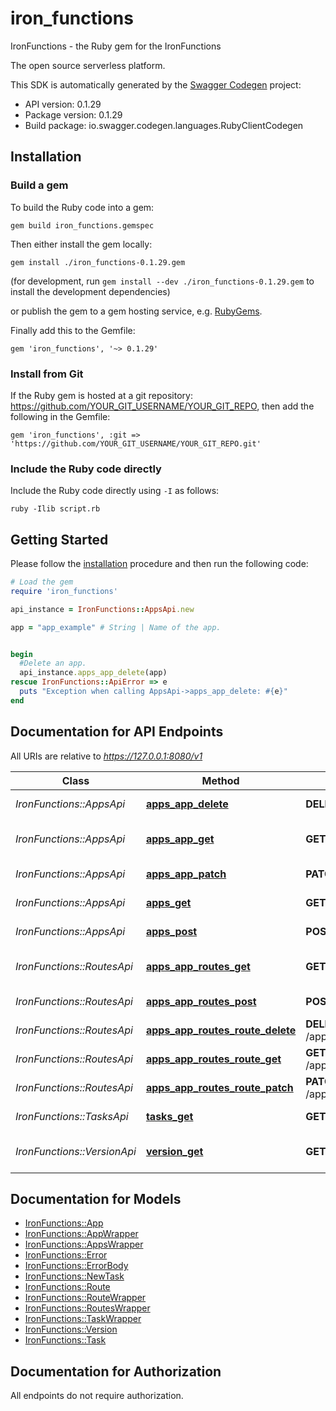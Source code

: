 # iron_functions

IronFunctions - the Ruby gem for the IronFunctions

The open source serverless platform.

This SDK is automatically generated by the [Swagger Codegen](https://github.com/swagger-api/swagger-codegen) project:

- API version: 0.1.29
- Package version: 0.1.29
- Build package: io.swagger.codegen.languages.RubyClientCodegen

## Installation

### Build a gem

To build the Ruby code into a gem:

```shell
gem build iron_functions.gemspec
```

Then either install the gem locally:

```shell
gem install ./iron_functions-0.1.29.gem
```
(for development, run `gem install --dev ./iron_functions-0.1.29.gem` to install the development dependencies)

or publish the gem to a gem hosting service, e.g. [RubyGems](https://rubygems.org/).

Finally add this to the Gemfile:

    gem 'iron_functions', '~> 0.1.29'

### Install from Git

If the Ruby gem is hosted at a git repository: https://github.com/YOUR_GIT_USERNAME/YOUR_GIT_REPO, then add the following in the Gemfile:

    gem 'iron_functions', :git => 'https://github.com/YOUR_GIT_USERNAME/YOUR_GIT_REPO.git'

### Include the Ruby code directly

Include the Ruby code directly using `-I` as follows:

```shell
ruby -Ilib script.rb
```

## Getting Started

Please follow the [installation](#installation) procedure and then run the following code:
```ruby
# Load the gem
require 'iron_functions'

api_instance = IronFunctions::AppsApi.new

app = "app_example" # String | Name of the app.


begin
  #Delete an app.
  api_instance.apps_app_delete(app)
rescue IronFunctions::ApiError => e
  puts "Exception when calling AppsApi->apps_app_delete: #{e}"
end

```

## Documentation for API Endpoints

All URIs are relative to *https://127.0.0.1:8080/v1*

Class | Method | HTTP request | Description
------------ | ------------- | ------------- | -------------
*IronFunctions::AppsApi* | [**apps_app_delete**](docs/AppsApi.md#apps_app_delete) | **DELETE** /apps/{app} | Delete an app.
*IronFunctions::AppsApi* | [**apps_app_get**](docs/AppsApi.md#apps_app_get) | **GET** /apps/{app} | Get information for a app.
*IronFunctions::AppsApi* | [**apps_app_patch**](docs/AppsApi.md#apps_app_patch) | **PATCH** /apps/{app} | Updates an app.
*IronFunctions::AppsApi* | [**apps_get**](docs/AppsApi.md#apps_get) | **GET** /apps | Get all app names.
*IronFunctions::AppsApi* | [**apps_post**](docs/AppsApi.md#apps_post) | **POST** /apps | Post new app
*IronFunctions::RoutesApi* | [**apps_app_routes_get**](docs/RoutesApi.md#apps_app_routes_get) | **GET** /apps/{app}/routes | Get route list by app name.
*IronFunctions::RoutesApi* | [**apps_app_routes_post**](docs/RoutesApi.md#apps_app_routes_post) | **POST** /apps/{app}/routes | Create new Route
*IronFunctions::RoutesApi* | [**apps_app_routes_route_delete**](docs/RoutesApi.md#apps_app_routes_route_delete) | **DELETE** /apps/{app}/routes/{route} | Deletes the route
*IronFunctions::RoutesApi* | [**apps_app_routes_route_get**](docs/RoutesApi.md#apps_app_routes_route_get) | **GET** /apps/{app}/routes/{route} | Gets route by name
*IronFunctions::RoutesApi* | [**apps_app_routes_route_patch**](docs/RoutesApi.md#apps_app_routes_route_patch) | **PATCH** /apps/{app}/routes/{route} | Update a Route
*IronFunctions::TasksApi* | [**tasks_get**](docs/TasksApi.md#tasks_get) | **GET** /tasks | Get next task.
*IronFunctions::VersionApi* | [**version_get**](docs/VersionApi.md#version_get) | **GET** /version | Get daemon version.


## Documentation for Models

 - [IronFunctions::App](docs/App.md)
 - [IronFunctions::AppWrapper](docs/AppWrapper.md)
 - [IronFunctions::AppsWrapper](docs/AppsWrapper.md)
 - [IronFunctions::Error](docs/Error.md)
 - [IronFunctions::ErrorBody](docs/ErrorBody.md)
 - [IronFunctions::NewTask](docs/NewTask.md)
 - [IronFunctions::Route](docs/Route.md)
 - [IronFunctions::RouteWrapper](docs/RouteWrapper.md)
 - [IronFunctions::RoutesWrapper](docs/RoutesWrapper.md)
 - [IronFunctions::TaskWrapper](docs/TaskWrapper.md)
 - [IronFunctions::Version](docs/Version.md)
 - [IronFunctions::Task](docs/Task.md)


## Documentation for Authorization

 All endpoints do not require authorization.

